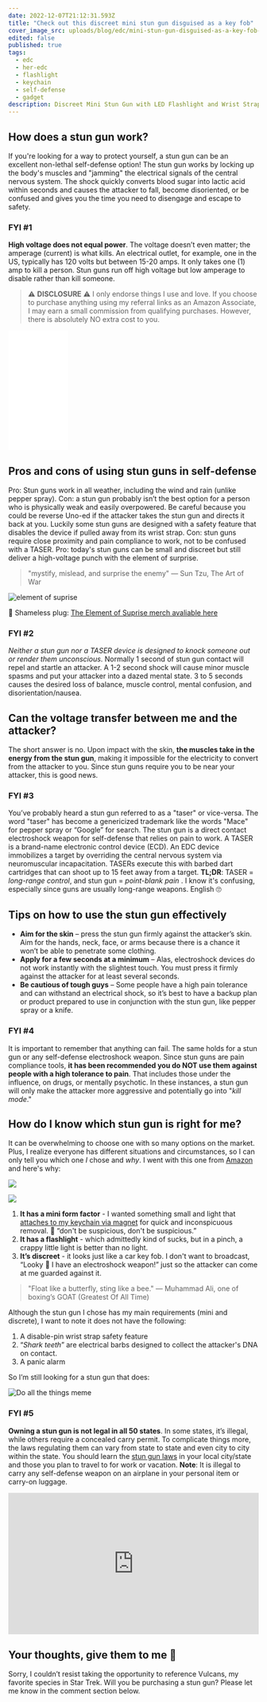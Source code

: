 ```yaml
---
date: 2022-12-07T21:12:31.593Z
title: "Check out this discreet mini stun gun disguised as a key fob"
cover_image_src: uploads/blog/edc/mini-stun-gun-disguised-as-a-key-fob-cover.jpg
edited: false
published: true
tags:
  - edc
  - her-edc
  - flashlight
  - keychain
  - self-defense
  - gadget
description: Discreet Mini Stun Gun with LED Flashlight and Wrist Strap – Unique Key fob Design
---
```


## How does a stun gun work?
If you're looking for a way to protect yourself, a stun gun can be an excellent non-lethal self-defense option! The stun gun works by locking up the body's muscles and "jamming" the electrical signals of the central nervous system. The shock quickly converts blood sugar into lactic acid within seconds and causes the attacker to fall, become disoriented, or be confused and gives you the time you need to disengage and escape to safety.

### FYI #1
**High voltage does not equal power**. The voltage doesn’t even matter; the amperage (current) is what kills. An electrical outlet, for example, one in the US, typically has 120 volts but between 15-20 amps. It only takes one (1) amp to kill a person. Stun guns run off high voltage but low amperage to disable rather than kill someone.

> ⚠️ **DISCLOSURE** ⚠️ I only endorse things I use and love. If you choose to purchase anything using my referral links as an Amazon Associate, I may earn a small commission from qualifying purchases. However, there is absolutely NO extra cost to you.

<iframe sandbox="allow-popups allow-scripts allow-modals allow-forms allow-same-origin" style="width:120px;height:240px;margin:auto" marginwidth="0" marginheight="0" scrolling="no" frameborder="0" src="//ws-na.amazon-adsystem.com/widgets/q?ServiceVersion=20070822&OneJS=1&Operation=GetAdHtml&MarketPlace=US&source=ss&ref=as_ss_li_til&ad_type=product_link&tracking_id=vvifi_fyi-20&language=en_US&marketplace=amazon&region=US&placement=B0B3TPPTPP&asins=B0B3TPPTPP&linkId=ad3caf5cd2f2e43de0adbae1474cffb7&show_border=false&link_opens_in_new_window=true"></iframe>

## Pros and cons of using stun guns in self-defense
Pro: Stun guns work in all weather, including the wind and rain (unlike pepper spray). Con: a stun gun probably isn’t the best option for a person who is physically weak and easily overpowered. Be careful because you could be reverse Uno-ed if the attacker takes the stun gun and directs it back at you. Luckily some stun guns are designed with a safety feature that disables the device if pulled away from its wrist strap. Con: stun guns require close proximity and pain compliance to work, not to be confused with a TASER. Pro: today's stun guns can be small and discreet but still deliver a high-voltage punch with the element of surprise.

> "mystify, mislead, and surprise the enemy"
― Sun Tzu, The Art of War

<img src="https://res.cloudinary.com/shecodez/image/upload/v1670596159/vvifi_fyi%20blog/2.png" alt="element of suprise" />

🔌 Shameless plug: [The Element of Suprise merch avaliable here](https://niico-wts.creator-spring.com/listing/buy-the-element-of-surprise) 


### FYI #2
_Neither a stun gun nor a TASER device is designed to knock someone out or render them unconscious_. Normally 1 second of stun gun contact will repel and startle an attacker. A 1-2 second shock will cause minor muscle spasms and put your attacker into a dazed mental state. 3 to 5 seconds causes the desired loss of balance, muscle control, mental confusion, and disorientation/nausea.

## Can the voltage transfer between me and the attacker?
The short answer is no. Upon impact with the skin, **the muscles take in the energy from the stun gun**, making it impossible for the electricity to convert from the attacker to you. Since stun guns require you to be near your attacker, this is good news.

### FYI #3
You’ve probably heard a stun gun referred to as a "taser" or vice-versa. The word "taser" has become a genericized trademark like the words "Mace" for pepper spray or “Google” for search. The stun gun is a direct contact electroshock weapon for self-defense that relies on pain to work. A TASER is a brand-name electronic control device (ECD). An EDC device immobilizes a target by overriding the central nervous system via neuromuscular incapacitation. TASERs execute this with barbed dart cartridges that can shoot up to 15 feet away from a target. 
**TL;DR**: TASER = _long-range control_, and stun gun = _point-blank pain_ . I know it's confusing, especially since guns are usually long-range weapons. English 🙄

## Tips on how to use the stun gun effectively
- **Aim for the skin** – press the stun gun firmly against the attacker’s skin. Aim for the hands, neck, face, or arms because there is a chance it won’t be able to penetrate some clothing.
- **Apply for a few seconds at a minimum** – Alas, electroshock devices do not work instantly with the slightest touch. You must press it firmly against the attacker for at least several seconds.
- **Be cautious of tough guys** – Some people have a high pain tolerance and can withstand an electrical shock, so it’s best to have a backup plan or product prepared to use in conjunction with the stun gun, like pepper spray or a knife.

### FYI #4
It is important to remember that anything can fail. The same holds for a stun gun or any self-defense electroshock weapon. Since stun guns are pain compliance tools, **it has been recommended you do NOT use them against people with a high tolerance to pain**. That includes those under the influence, on drugs, or mentally psychotic. In these instances, a stun gun will only make the attacker more aggressive and potentially go into "_kill mode_."

## How do I know which stun gun is right for me?
It can be overwhelming to choose one with so many options on the market. Plus, I realize everyone has different situations and circumstances, so I can only tell you which one _I_ chose and _why_. I went with this one from [Amazon](https://amzn.to/3WKyuba) and here's why:

<div class="flex gap-2">
<a href="https://www.amazon.com/dp/B0B3TNK48K?th=1&linkCode=li1&tag=vvifi_fyi-20&linkId=5296a309bcd4e2f7a6ca36d3b34ed3bc&language=en_US&ref_=as_li_ss_il" target="_blank"><img border="0" src="//ws-na.amazon-adsystem.com/widgets/q?_encoding=UTF8&ASIN=B0B3TNK48K&Format=_SL110_&ID=AsinImage&MarketPlace=US&ServiceVersion=20070822&WS=1&tag=vvifi_fyi-20&language=en_US" ></a><img src="https://ir-na.amazon-adsystem.com/e/ir?t=vvifi_fyi-20&language=en_US&l=li1&o=1&a=B0B3TNK48K" width="1" height="1" border="0" alt="" style="border:none !important; margin:0px !important;" />

<a href="https://www.amazon.com/KeySmart-Magnetic-Keychain-Secure-Attachment/dp/B076T6M7BZ?crid=2SR8CMGFQBS22&keywords=keysmart%2Bmagnet&qid=1671197825&sprefix=keysmart%2Bmag%2Caps%2C93&sr=8-1-spons&spLa=ZW5jcnlwdGVkUXVhbGlmaWVyPUEyTVM2MVkxREszRVJDJmVuY3J5cHRlZElkPUEwNzE0MDcyMjRHSlhONkY5RzA0JmVuY3J5cHRlZEFkSWQ9QTAwMzE3MDZZQUNWSUs4Nkc5VFYmd2lkZ2V0TmFtZT1zcF9hdGYmYWN0aW9uPWNsaWNrUmVkaXJlY3QmZG9Ob3RMb2dDbGljaz10cnVl&th=1&psc=1&linkCode=li1&tag=vvifi_fyi-20&linkId=9f6af39f39476e4b4b25419b4083732e&language=en_US&ref_=as_li_ss_il" target="_blank"><img border="0" src="//ws-na.amazon-adsystem.com/widgets/q?_encoding=UTF8&ASIN=B076T6M7BZ&Format=_SL110_&ID=AsinImage&MarketPlace=US&ServiceVersion=20070822&WS=1&tag=vvifi_fyi-20&language=en_US" ></a><img src="https://ir-na.amazon-adsystem.com/e/ir?t=vvifi_fyi-20&language=en_US&l=li1&o=1&a=B076T6M7BZ" width="1" height="1" border="0" alt="" style="border:none !important; margin:0px !important;" />
</div>

1. **It has a mini form factor** - I wanted something small and light that [attaches to my keychain via magnet](https://amzn.to/3GxRhk7) for quick and inconspicuous removal. 🎵 “don't be suspicious, don't be suspicious.” 
2. **It has a flashlight** - which admittedly kind of sucks, but in a pinch, a crappy little light is better than no light.
3. **It’s discreet** - it looks just like a car key fob. I don't want to broadcast, “Looky 👀 I have an electroshock weapon!” just so the attacker can come at me guarded against it.


> "Float like a butterfly, sting like a bee."
― Muhammad Ali, one of boxing’s GOAT (Greatest Of All Time)

Although the stun gun I chose has my main requirements (mini and discrete), I want to note it does not have the following:
1. A disable-pin wrist strap safety feature
2. “_Shark teeth_” are electrical barbs designed to collect the attacker's DNA on contact. 
3. A panic alarm

So I’m still looking for a stun gun that does:

<img src="https://res.cloudinary.com/shecodez/image/upload/v1670596992/vvifi_fyi%20blog/do-all-the-things-4020354264.jpg" alt="Do all the things meme" />

### FYI #5
**Owning a stun gun is not legal in all 50 states**. In some states, it’s illegal, while others require a concealed carry permit. To complicate things more, the laws regulating them can vary from state to state and even city to city within the state. You should learn the [stun gun laws](https://www.departmentofselfdefense.com/pages/stun-gun-restrictions) in your local city/state and those you plan to travel to for work or vacation. 
**Note**: It is illegal to carry any self-defense weapon on an airplane in your personal item or carry-on luggage. 

<div style="position: relative; width: 100%; padding-bottom: 56.25%;">
<iframe
style="position:absolute; width:100%; height:100%;"
src="https://www.getyarn.io/yarn-clip/cc4b6120-9bbf-4519-9f69-efe88c279d58/embed?autoplay=false&responsive=true"
frameborder="0"
></iframe>
</div>

## Your thoughts, give them to me 🖖 
Sorry, I couldn’t resist taking the opportunity to reference Vulcans, my favorite species in Star Trek. Will you be purchasing a stun gun? Please let me know in the comment section below.

